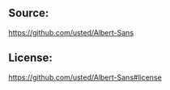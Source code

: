 ## Source:

https://github.com/usted/Albert-Sans
## License:
https://github.com/usted/Albert-Sans#license
